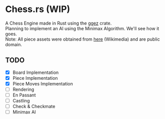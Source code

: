 # Chess.rs (WIP)
A Chess Engine made in Rust using the [ggez](https://ggez.rs/) crate.  
Planning to implement an AI using the Minimax Algorithm. We'll see how it goes.  
Note: All piece assets were obtained from [here](https://commons.wikimedia.org/wiki/Category:PNG_chess_pieces/Standard_transparent) (Wikimedia) and are public domain.

## TODO
- [x] Board Implementation
- [x] Piece Implementation
- [x] Piece Moves Implementation
- [ ] Rendering
- [ ] En Passant
- [ ] Castling
- [ ] Check & Checkmate
- [ ] Minimax AI
